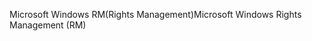 <span data-ttu-id="185ce-101">Microsoft Windows RM(Rights Management)</span><span class="sxs-lookup"><span data-stu-id="185ce-101">Microsoft Windows Rights Management (RM)</span></span>